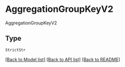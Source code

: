 # AggregationGroupKeyV2

AggregationGroupKeyV2

## Type
```python
StrictStr
```


[[Back to Model list]](../../../../README.md#models-v2-link) [[Back to API list]](../../../../README.md#apis-v2-link) [[Back to README]](../../../../README.md)
